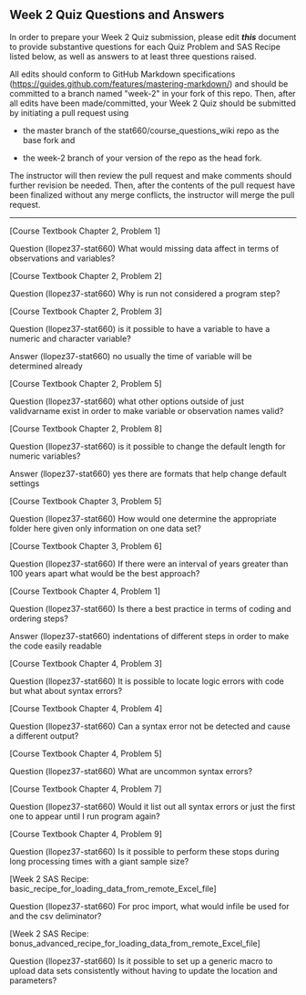 
## Week 2 Quiz Questions and Answers

In order to prepare your Week 2 Quiz submission, please edit ***this*** document to provide substantive questions for each Quiz Problem and SAS Recipe listed below, as well as answers to at least three questions raised.

All edits should conform to GitHub Markdown specifications (https://guides.github.com/features/mastering-markdown/) and should be committed to a branch named "week-2" in your fork of this repo. Then, after all edits have been made/committed, your Week 2 Quiz should be submitted by initiating a pull request using

- the master branch of the stat660/course_questions_wiki repo as the base fork and

- the week-2 branch of your version of the repo as the head fork.

The instructor will then review the pull request and make comments should further revision be needed. Then, after the contents of the pull request have been finalized without any merge conflicts, the instructor will merge the pull request.



********************************************************************************

[Course Textbook Chapter 2, Problem 1]

Question (llopez37-stat660) What would missing data affect in terms of observations and variables? 

[Course Textbook Chapter 2, Problem 2]

Question (llopez37-stat660) Why is run not considered a program step?

[Course Textbook Chapter 2, Problem 3]

Question (llopez37-stat660) is it possible to have a variable to have a numeric and character variable? 

Answer (llopez37-stat660) no usually the time of variable will be determined already

[Course Textbook Chapter 2, Problem 5]

Question (llopez37-stat660) what other options outside of just validvarname exist in order to make variable or observation names valid?

[Course Textbook Chapter 2, Problem 8]

Question (llopez37-stat660) is it possible to change the default length for numeric variables?

Answer (llopez37-stat660) yes there are formats that help change default settings

[Course Textbook Chapter 3, Problem 5]

Question (llopez37-stat660) How would one determine the appropriate folder here given only information on one data set? 

[Course Textbook Chapter 3, Problem 6]

Question (llopez37-stat660) If there were an interval of years greater than 100 years apart what would be the best approach? 

[Course Textbook Chapter 4, Problem 1]

Question (llopez37-stat660) Is there a best practice in terms of coding and ordering steps?

Answer (llopez37-stat660) indentations of different steps in order to make the code easily readable

[Course Textbook Chapter 4, Problem 3]

Question (llopez37-stat660) It is possible to locate logic errors with code but what about syntax errors?

[Course Textbook Chapter 4, Problem 4]

Question (llopez37-stat660) Can a syntax error not be detected and cause a different output?

[Course Textbook Chapter 4, Problem 5]

Question (llopez37-stat660) What are uncommon syntax errors?

[Course Textbook Chapter 4, Problem 7]

Question (llopez37-stat660) Would it list out all syntax errors or just the first one to appear until I run program again?

[Course Textbook Chapter 4, Problem 9]

Question (llopez37-stat660) Is it possible to perform these stops during long processing times with a giant sample size?

[Week 2 SAS Recipe: basic_recipe_for_loading_data_from_remote_Excel_file]

Question (llopez37-stat660) For proc import, what would infile be used for and the csv deliminator? 

[Week 2 SAS Recipe: bonus_advanced_recipe_for_loading_data_from_remote_Excel_file]

Question (llopez37-stat660) Is it possible to set up a generic macro to upload data sets consistently without having to update the 
location and parameters?
